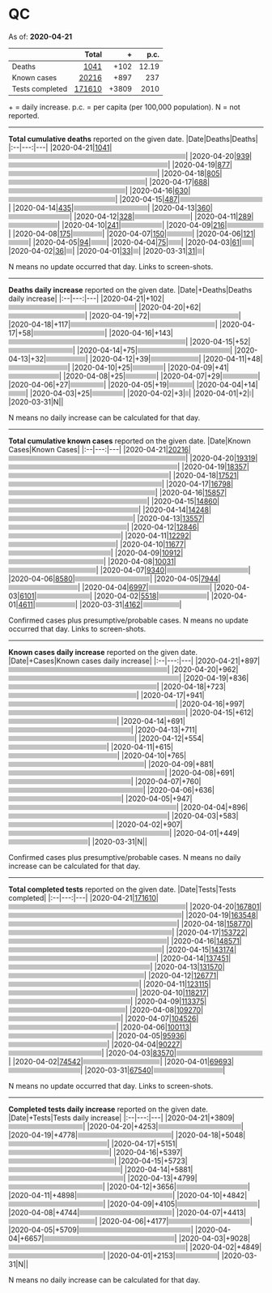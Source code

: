 # QC

As of: **2020-04-21**

||Total|+|p.c.|
|--|---:|---:|---:|
|Deaths|[1041](https://github.com/johanley/covid-19-canada/blob/master/data/screenshots/2020-04-21_21h30mADT/qc.png)|+102|12.19|
|Known cases|[20216](https://github.com/johanley/covid-19-canada/blob/master/data/screenshots/2020-04-21_21h30mADT/qc.png)|+897|237|
|Tests completed|[171610](https://github.com/johanley/covid-19-canada/blob/master/data/screenshots/2020-04-21_21h30mADT/qc.png)|+3809|2010|

\+ = daily increase.
p.c. = per capita (per 100,000 population).
N = not reported.



***

**Total cumulative deaths** reported on the given date.
|Date|Deaths|Deaths|
|:--|---:|---|
|2020-04-21|[1041](https://github.com/johanley/covid-19-canada/blob/master/data/screenshots/2020-04-21_21h30mADT/qc.png)|<img src='bar.png' height='10' width='350' title='1041'>|
|2020-04-20|[939](https://github.com/johanley/covid-19-canada/blob/master/data/screenshots/2020-04-20_21h15mADT/qc.png)|<img src='bar.png' height='10' width='315' title='939'>|
|2020-04-19|[877](https://github.com/johanley/covid-19-canada/blob/master/data/screenshots/2020-04-19_19h30mADT/qc.png)|<img src='bar.png' height='10' width='294' title='877'>|
|2020-04-18|[805](https://github.com/johanley/covid-19-canada/blob/master/data/screenshots/2020-04-18_21h30mADT/qc.png)|<img src='bar.png' height='10' width='270' title='805'>|
|2020-04-17|[688](https://github.com/johanley/covid-19-canada/blob/master/data/screenshots/2020-04-17_21h00mADT/qc.png)|<img src='bar.png' height='10' width='231' title='688'>|
|2020-04-16|[630](https://github.com/johanley/covid-19-canada/blob/master/data/screenshots/2020-04-16_21h00mADT/qc.png)|<img src='bar.png' height='10' width='211' title='630'>|
|2020-04-15|[487](https://github.com/johanley/covid-19-canada/blob/master/data/screenshots/2020-04-15_21h00mADT/qc.png)|<img src='bar.png' height='10' width='163' title='487'>|
|2020-04-14|[435](https://github.com/johanley/covid-19-canada/blob/master/data/screenshots/2020-04-14_21h00mADT/qc.png)|<img src='bar.png' height='10' width='146' title='435'>|
|2020-04-13|[360](https://github.com/johanley/covid-19-canada/blob/master/data/screenshots/2020-04-13_21h00mADT/qc.png)|<img src='bar.png' height='10' width='121' title='360'>|
|2020-04-12|[328](https://github.com/johanley/covid-19-canada/blob/master/data/screenshots/2020-04-12_21h30mADT/qc.png)|<img src='bar.png' height='10' width='110' title='328'>|
|2020-04-11|[289](https://github.com/johanley/covid-19-canada/blob/master/data/screenshots/2020-04-11_21h00mADT/qc.png)|<img src='bar.png' height='10' width='97' title='289'>|
|2020-04-10|[241](https://github.com/johanley/covid-19-canada/blob/master/data/screenshots/2020-04-10_21h30mADT/qc.png)|<img src='bar.png' height='10' width='81' title='241'>|
|2020-04-09|[216](https://github.com/johanley/covid-19-canada/blob/master/data/screenshots/2020-04-09_22h00mADT/qc.png)|<img src='bar.png' height='10' width='72' title='216'>|
|2020-04-08|[175](https://github.com/johanley/covid-19-canada/blob/master/data/screenshots/2020-04-08_21h30mADT/qc.png)|<img src='bar.png' height='10' width='58' title='175'>|
|2020-04-07|[150](https://github.com/johanley/covid-19-canada/blob/master/data/screenshots/2020-04-07_21h45mADT/qc.png)|<img src='bar.png' height='10' width='50' title='150'>|
|2020-04-06|[121](https://github.com/johanley/covid-19-canada/blob/master/data/screenshots/2020-04-06_21h45mADT/qc.png)|<img src='bar.png' height='10' width='40' title='121'>|
|2020-04-05|[94](https://github.com/johanley/covid-19-canada/blob/master/data/screenshots/2020-04-05_21h30mADT/qc.png)|<img src='bar.png' height='10' width='31' title='94'>|
|2020-04-04|[75](https://github.com/johanley/covid-19-canada/blob/master/data/screenshots/2020-04-04_21h00mADT/qc.png)|<img src='bar.png' height='10' width='25' title='75'>|
|2020-04-03|[61](https://github.com/johanley/covid-19-canada/blob/master/data/screenshots/2020-04-03_21h30mADT/qc.png)|<img src='bar.png' height='10' width='20' title='61'>|
|2020-04-02|[36](https://github.com/johanley/covid-19-canada/blob/master/data/screenshots/2020-04-02_22h00mADT/qc.png)|<img src='bar.png' height='10' width='12' title='36'>|
|2020-04-01|[33](https://github.com/johanley/covid-19-canada/blob/master/data/screenshots/2020-04-01_22h00mADT/qc.png)|<img src='bar.png' height='10' width='11' title='33'>|
|2020-03-31|[31](https://github.com/johanley/covid-19-canada/blob/master/data/screenshots/2020-03-31_22h00mADT/qc.png)|<img src='bar.png' height='10' width='10' title='31'>|


N means no update occurred that day. Links to screen-shots.


***

**Deaths daily increase** reported on the given date.
|Date|+Deaths|Deaths daily increase|
|:--|---:|---|
|2020-04-21|+102|<img src='bar.png' height='10' width='249' title='102'>|
|2020-04-20|+62|<img src='bar.png' height='10' width='151' title='62'>|
|2020-04-19|+72|<img src='bar.png' height='10' width='176' title='72'>|
|2020-04-18|+117|<img src='bar.png' height='10' width='286' title='117'>|
|2020-04-17|+58|<img src='bar.png' height='10' width='141' title='58'>|
|2020-04-16|+143|<img src='bar.png' height='10' width='350' title='143'>|
|2020-04-15|+52|<img src='bar.png' height='10' width='127' title='52'>|
|2020-04-14|+75|<img src='bar.png' height='10' width='183' title='75'>|
|2020-04-13|+32|<img src='bar.png' height='10' width='78' title='32'>|
|2020-04-12|+39|<img src='bar.png' height='10' width='95' title='39'>|
|2020-04-11|+48|<img src='bar.png' height='10' width='117' title='48'>|
|2020-04-10|+25|<img src='bar.png' height='10' width='61' title='25'>|
|2020-04-09|+41|<img src='bar.png' height='10' width='100' title='41'>|
|2020-04-08|+25|<img src='bar.png' height='10' width='61' title='25'>|
|2020-04-07|+29|<img src='bar.png' height='10' width='70' title='29'>|
|2020-04-06|+27|<img src='bar.png' height='10' width='66' title='27'>|
|2020-04-05|+19|<img src='bar.png' height='10' width='46' title='19'>|
|2020-04-04|+14|<img src='bar.png' height='10' width='34' title='14'>|
|2020-04-03|+25|<img src='bar.png' height='10' width='61' title='25'>|
|2020-04-02|+3|<img src='bar.png' height='10' width='7' title='3'>|
|2020-04-01|+2|<img src='bar.png' height='10' width='4' title='2'>|
|2020-03-31|N|<img src='bar.png' height='10' width='0' title='N'>|


N means no daily increase can be calculated for that day.




***

**Total cumulative known cases** reported on the given date.
|Date|Known Cases|Known Cases|
|:--|---:|---|
|2020-04-21|[20216](https://github.com/johanley/covid-19-canada/blob/master/data/screenshots/2020-04-21_21h30mADT/qc.png)|<img src='bar.png' height='10' width='350' title='20216'>|
|2020-04-20|[19319](https://github.com/johanley/covid-19-canada/blob/master/data/screenshots/2020-04-20_21h15mADT/qc.png)|<img src='bar.png' height='10' width='334' title='19319'>|
|2020-04-19|[18357](https://github.com/johanley/covid-19-canada/blob/master/data/screenshots/2020-04-19_19h30mADT/qc.png)|<img src='bar.png' height='10' width='317' title='18357'>|
|2020-04-18|[17521](https://github.com/johanley/covid-19-canada/blob/master/data/screenshots/2020-04-18_21h30mADT/qc.png)|<img src='bar.png' height='10' width='303' title='17521'>|
|2020-04-17|[16798](https://github.com/johanley/covid-19-canada/blob/master/data/screenshots/2020-04-17_21h00mADT/qc.png)|<img src='bar.png' height='10' width='290' title='16798'>|
|2020-04-16|[15857](https://github.com/johanley/covid-19-canada/blob/master/data/screenshots/2020-04-16_21h00mADT/qc.png)|<img src='bar.png' height='10' width='274' title='15857'>|
|2020-04-15|[14860](https://github.com/johanley/covid-19-canada/blob/master/data/screenshots/2020-04-15_21h00mADT/qc.png)|<img src='bar.png' height='10' width='257' title='14860'>|
|2020-04-14|[14248](https://github.com/johanley/covid-19-canada/blob/master/data/screenshots/2020-04-14_21h00mADT/qc.png)|<img src='bar.png' height='10' width='246' title='14248'>|
|2020-04-13|[13557](https://github.com/johanley/covid-19-canada/blob/master/data/screenshots/2020-04-13_21h00mADT/qc.png)|<img src='bar.png' height='10' width='234' title='13557'>|
|2020-04-12|[12846](https://github.com/johanley/covid-19-canada/blob/master/data/screenshots/2020-04-12_21h30mADT/qc.png)|<img src='bar.png' height='10' width='222' title='12846'>|
|2020-04-11|[12292](https://github.com/johanley/covid-19-canada/blob/master/data/screenshots/2020-04-11_21h00mADT/qc.png)|<img src='bar.png' height='10' width='212' title='12292'>|
|2020-04-10|[11677](https://github.com/johanley/covid-19-canada/blob/master/data/screenshots/2020-04-10_21h30mADT/qc.png)|<img src='bar.png' height='10' width='202' title='11677'>|
|2020-04-09|[10912](https://github.com/johanley/covid-19-canada/blob/master/data/screenshots/2020-04-09_22h00mADT/qc.png)|<img src='bar.png' height='10' width='188' title='10912'>|
|2020-04-08|[10031](https://github.com/johanley/covid-19-canada/blob/master/data/screenshots/2020-04-08_21h30mADT/qc.png)|<img src='bar.png' height='10' width='173' title='10031'>|
|2020-04-07|[9340](https://github.com/johanley/covid-19-canada/blob/master/data/screenshots/2020-04-07_21h45mADT/qc.png)|<img src='bar.png' height='10' width='161' title='9340'>|
|2020-04-06|[8580](https://github.com/johanley/covid-19-canada/blob/master/data/screenshots/2020-04-06_21h45mADT/qc.png)|<img src='bar.png' height='10' width='148' title='8580'>|
|2020-04-05|[7944](https://github.com/johanley/covid-19-canada/blob/master/data/screenshots/2020-04-05_21h30mADT/qc.png)|<img src='bar.png' height='10' width='137' title='7944'>|
|2020-04-04|[6997](https://github.com/johanley/covid-19-canada/blob/master/data/screenshots/2020-04-04_21h00mADT/qc.png)|<img src='bar.png' height='10' width='121' title='6997'>|
|2020-04-03|[6101](https://github.com/johanley/covid-19-canada/blob/master/data/screenshots/2020-04-03_21h30mADT/qc.png)|<img src='bar.png' height='10' width='105' title='6101'>|
|2020-04-02|[5518](https://github.com/johanley/covid-19-canada/blob/master/data/screenshots/2020-04-02_22h00mADT/qc.png)|<img src='bar.png' height='10' width='95' title='5518'>|
|2020-04-01|[4611](https://github.com/johanley/covid-19-canada/blob/master/data/screenshots/2020-04-01_22h00mADT/qc.png)|<img src='bar.png' height='10' width='79' title='4611'>|
|2020-03-31|[4162](https://github.com/johanley/covid-19-canada/blob/master/data/screenshots/2020-03-31_22h00mADT/qc.png)|<img src='bar.png' height='10' width='72' title='4162'>|


Confirmed cases plus presumptive/probable cases. N means no update occurred that day. Links to screen-shots.

***

**Known cases daily increase** reported on the given date.
|Date|+Cases|Known cases daily increase|
|:--|---:|---|
|2020-04-21|+897|<img src='bar.png' height='10' width='314' title='897'>|
|2020-04-20|+962|<img src='bar.png' height='10' width='337' title='962'>|
|2020-04-19|+836|<img src='bar.png' height='10' width='293' title='836'>|
|2020-04-18|+723|<img src='bar.png' height='10' width='253' title='723'>|
|2020-04-17|+941|<img src='bar.png' height='10' width='330' title='941'>|
|2020-04-16|+997|<img src='bar.png' height='10' width='350' title='997'>|
|2020-04-15|+612|<img src='bar.png' height='10' width='214' title='612'>|
|2020-04-14|+691|<img src='bar.png' height='10' width='242' title='691'>|
|2020-04-13|+711|<img src='bar.png' height='10' width='249' title='711'>|
|2020-04-12|+554|<img src='bar.png' height='10' width='194' title='554'>|
|2020-04-11|+615|<img src='bar.png' height='10' width='215' title='615'>|
|2020-04-10|+765|<img src='bar.png' height='10' width='268' title='765'>|
|2020-04-09|+881|<img src='bar.png' height='10' width='309' title='881'>|
|2020-04-08|+691|<img src='bar.png' height='10' width='242' title='691'>|
|2020-04-07|+760|<img src='bar.png' height='10' width='266' title='760'>|
|2020-04-06|+636|<img src='bar.png' height='10' width='223' title='636'>|
|2020-04-05|+947|<img src='bar.png' height='10' width='332' title='947'>|
|2020-04-04|+896|<img src='bar.png' height='10' width='314' title='896'>|
|2020-04-03|+583|<img src='bar.png' height='10' width='204' title='583'>|
|2020-04-02|+907|<img src='bar.png' height='10' width='318' title='907'>|
|2020-04-01|+449|<img src='bar.png' height='10' width='157' title='449'>|
|2020-03-31|N|<img src='bar.png' height='10' width='0' title='N'>|


Confirmed cases plus presumptive/probable cases. 
N means no daily increase can be calculated for that day.

***




**Total completed tests** reported on the given date.
|Date|Tests|Tests completed|
|:--|---:|---|
|2020-04-21|[171610](https://github.com/johanley/covid-19-canada/blob/master/data/screenshots/2020-04-21_21h30mADT/qc.png)|<img src='bar.png' height='10' width='350' title='171610'>|
|2020-04-20|[167801](https://github.com/johanley/covid-19-canada/blob/master/data/screenshots/2020-04-20_21h15mADT/qc.png)|<img src='bar.png' height='10' width='342' title='167801'>|
|2020-04-19|[163548](https://github.com/johanley/covid-19-canada/blob/master/data/screenshots/2020-04-19_19h30mADT/qc.png)|<img src='bar.png' height='10' width='333' title='163548'>|
|2020-04-18|[158770](https://github.com/johanley/covid-19-canada/blob/master/data/screenshots/2020-04-18_21h30mADT/qc.png)|<img src='bar.png' height='10' width='323' title='158770'>|
|2020-04-17|[153722](https://github.com/johanley/covid-19-canada/blob/master/data/screenshots/2020-04-17_21h00mADT/qc.png)|<img src='bar.png' height='10' width='313' title='153722'>|
|2020-04-16|[148571](https://github.com/johanley/covid-19-canada/blob/master/data/screenshots/2020-04-16_21h00mADT/qc.png)|<img src='bar.png' height='10' width='303' title='148571'>|
|2020-04-15|[143174](https://github.com/johanley/covid-19-canada/blob/master/data/screenshots/2020-04-15_21h00mADT/qc.png)|<img src='bar.png' height='10' width='292' title='143174'>|
|2020-04-14|[137451](https://github.com/johanley/covid-19-canada/blob/master/data/screenshots/2020-04-14_21h00mADT/qc.png)|<img src='bar.png' height='10' width='280' title='137451'>|
|2020-04-13|[131570](https://github.com/johanley/covid-19-canada/blob/master/data/screenshots/2020-04-13_21h00mADT/qc.png)|<img src='bar.png' height='10' width='268' title='131570'>|
|2020-04-12|[126771](https://github.com/johanley/covid-19-canada/blob/master/data/screenshots/2020-04-12_21h30mADT/qc.png)|<img src='bar.png' height='10' width='258' title='126771'>|
|2020-04-11|[123115](https://github.com/johanley/covid-19-canada/blob/master/data/screenshots/2020-04-11_21h00mADT/qc.png)|<img src='bar.png' height='10' width='251' title='123115'>|
|2020-04-10|[118217](https://github.com/johanley/covid-19-canada/blob/master/data/screenshots/2020-04-10_21h30mADT/qc.png)|<img src='bar.png' height='10' width='241' title='118217'>|
|2020-04-09|[113375](https://github.com/johanley/covid-19-canada/blob/master/data/screenshots/2020-04-09_22h00mADT/qc.png)|<img src='bar.png' height='10' width='231' title='113375'>|
|2020-04-08|[109270](https://github.com/johanley/covid-19-canada/blob/master/data/screenshots/2020-04-08_21h30mADT/qc.png)|<img src='bar.png' height='10' width='222' title='109270'>|
|2020-04-07|[104526](https://github.com/johanley/covid-19-canada/blob/master/data/screenshots/2020-04-07_21h45mADT/qc.png)|<img src='bar.png' height='10' width='213' title='104526'>|
|2020-04-06|[100113](https://github.com/johanley/covid-19-canada/blob/master/data/screenshots/2020-04-06_21h45mADT/qc.png)|<img src='bar.png' height='10' width='204' title='100113'>|
|2020-04-05|[95936](https://github.com/johanley/covid-19-canada/blob/master/data/screenshots/2020-04-05_21h30mADT/qc.png)|<img src='bar.png' height='10' width='195' title='95936'>|
|2020-04-04|[90227](https://github.com/johanley/covid-19-canada/blob/master/data/screenshots/2020-04-04_21h00mADT/qc.png)|<img src='bar.png' height='10' width='184' title='90227'>|
|2020-04-03|[83570](https://github.com/johanley/covid-19-canada/blob/master/data/screenshots/2020-04-03_21h30mADT/qc.png)|<img src='bar.png' height='10' width='170' title='83570'>|
|2020-04-02|[74542](https://github.com/johanley/covid-19-canada/blob/master/data/screenshots/2020-04-02_22h00mADT/qc.png)|<img src='bar.png' height='10' width='152' title='74542'>|
|2020-04-01|[69693](https://github.com/johanley/covid-19-canada/blob/master/data/screenshots/2020-04-01_22h00mADT/qc.png)|<img src='bar.png' height='10' width='142' title='69693'>|
|2020-03-31|[67540](https://github.com/johanley/covid-19-canada/blob/master/data/screenshots/2020-03-31_22h00mADT/qc.png)|<img src='bar.png' height='10' width='137' title='67540'>|


N means no update occurred that day. Links to screen-shots.

***

**Completed tests daily increase** reported on the given date.
|Date|+Tests|Tests daily increase|
|:--|---:|---|
|2020-04-21|+3809|<img src='bar.png' height='10' width='147' title='3809'>|
|2020-04-20|+4253|<img src='bar.png' height='10' width='164' title='4253'>|
|2020-04-19|+4778|<img src='bar.png' height='10' width='185' title='4778'>|
|2020-04-18|+5048|<img src='bar.png' height='10' width='195' title='5048'>|
|2020-04-17|+5151|<img src='bar.png' height='10' width='199' title='5151'>|
|2020-04-16|+5397|<img src='bar.png' height='10' width='209' title='5397'>|
|2020-04-15|+5723|<img src='bar.png' height='10' width='221' title='5723'>|
|2020-04-14|+5881|<img src='bar.png' height='10' width='227' title='5881'>|
|2020-04-13|+4799|<img src='bar.png' height='10' width='186' title='4799'>|
|2020-04-12|+3656|<img src='bar.png' height='10' width='141' title='3656'>|
|2020-04-11|+4898|<img src='bar.png' height='10' width='189' title='4898'>|
|2020-04-10|+4842|<img src='bar.png' height='10' width='187' title='4842'>|
|2020-04-09|+4105|<img src='bar.png' height='10' width='159' title='4105'>|
|2020-04-08|+4744|<img src='bar.png' height='10' width='183' title='4744'>|
|2020-04-07|+4413|<img src='bar.png' height='10' width='171' title='4413'>|
|2020-04-06|+4177|<img src='bar.png' height='10' width='161' title='4177'>|
|2020-04-05|+5709|<img src='bar.png' height='10' width='221' title='5709'>|
|2020-04-04|+6657|<img src='bar.png' height='10' width='258' title='6657'>|
|2020-04-03|+9028|<img src='bar.png' height='10' width='350' title='9028'>|
|2020-04-02|+4849|<img src='bar.png' height='10' width='187' title='4849'>|
|2020-04-01|+2153|<img src='bar.png' height='10' width='83' title='2153'>|
|2020-03-31|N|<img src='bar.png' height='10' width='0' title='N'>|


N means no daily increase can be calculated for that day.
